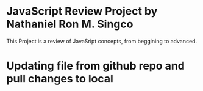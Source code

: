 # JavaScript Review Project by Nathaniel Ron M. Singco
This Project is a review of JavaSript concepts, from beggining to advanced.
# Updating file from github repo and pull changes to local
